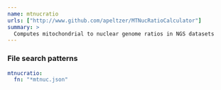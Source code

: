 ```yaml
---
name: mtnucratio
urls: ["http://www.github.com/apeltzer/MTNucRatioCalculator"]
summary: >
  Computes mitochondrial to nuclear genome ratios in NGS datasets
---
```


<!--
~~~~~ DO NOT EDIT ~~~~~
This file is autogenerated from the MultiQC module python docstring.
Do not edit the markdown, it will be overwritten.

File path for the source of this content: multiqc/modules/mtnucratio/mtnucratio.py
~~~~~~~~~~~~~~~~~~~~~~~
-->

### File search patterns

```yaml
mtnucratio:
  fn: "*mtnuc.json"
```
